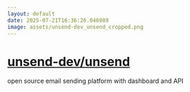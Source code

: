 ```yaml
---
layout: default
date: 2025-07-21T16:36:26.046989
image: assets/unsend-dev_unsend_cropped.png
---
```


# [unsend-dev/unsend](https://github.com/unsend-dev/unsend)

open source email sending platform with dashboard and API
